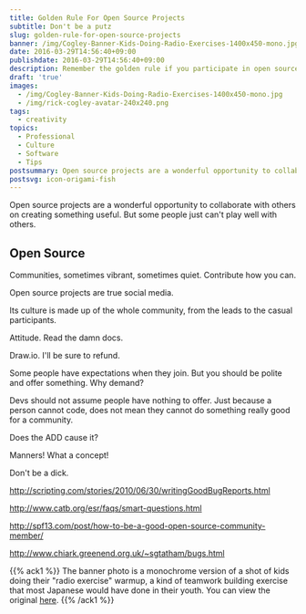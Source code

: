 ```yaml
---
title: Golden Rule For Open Source Projects
subtitle: Don't be a putz
slug: golden-rule-for-open-source-projects
banner: /img/Cogley-Banner-Kids-Doing-Radio-Exercises-1400x450-mono.jpg
date: 2016-03-29T14:56:40+09:00
publishdate: 2016-03-29T14:56:40+09:00
description: Remember the golden rule if you participate in open source, a post by Rick Cogley.
draft: 'true'
images:
  - /img/Cogley-Banner-Kids-Doing-Radio-Exercises-1400x450-mono.jpg
  - /img/rick-cogley-avatar-240x240.png
tags:
  - creativity
topics:
  - Professional
  - Culture
  - Software
  - Tips
postsummary: Open source projects are a wonderful opportunity to collaborate with others on creating something useful. But some people just can't play well with others.
postsvg: icon-origami-fish
---
```


Open source projects are a wonderful opportunity to collaborate with others on creating something useful. But some people just can't play well with others.

<!--more-->

## Open Source

Communities, sometimes vibrant, sometimes quiet. Contribute how you can.

Open source projects are true social media.

Its culture is made up of the whole community, from the leads to the casual participants.

Attitude. Read the damn docs.  

Draw.io. I'll be sure to refund.

Some people have expectations when they join. But you should be polite and offer something. Why demand?

Devs should not assume people have nothing to offer. Just because a person cannot code, does not mean they cannot do something really good for a community.

Does the ADD cause it?

Manners! What a concept!

Don't be a dick.

http://scripting.com/stories/2010/06/30/writingGoodBugReports.html

http://www.catb.org/esr/faqs/smart-questions.html

http://spf13.com/post/how-to-be-a-good-open-source-community-member/

http://www.chiark.greenend.org.uk/~sgtatham/bugs.html


{{% ack1 %}}
The banner photo is a monochrome version of a shot of kids doing their "radio exercise" warmup, a kind of teamwork building exercise that most Japanese would have done in their youth. You can view the original [here](https://www.flickr.com/photos/rickcogley/4607915582).
{{% /ack1 %}}

